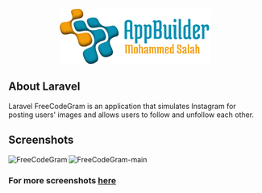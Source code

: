 
<p align="center"><img src="logo-repo.png" width="300"></p>

## About Laravel

Laravel FreeCodeGram is an application that simulates Instagram for posting users' images and allows users to follow and unfollow each other.

## Screenshots
![FreeCodeGram](https://user-images.githubusercontent.com/109177230/202852729-04eac230-66df-405b-b1fd-636b02660a3c.png)
![FreeCodeGram-main](https://user-images.githubusercontent.com/109177230/202852738-2537795f-93fd-4bea-9d79-728e7e970bb0.png)


 ### For more screenshots [here](screenshots/SCREENSHOTS.md)
